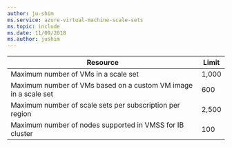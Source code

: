 ```yaml
---
author: ju-shim
ms.service: azure-virtual-machine-scale-sets
ms.topic: include
ms.date: 11/09/2018
ms.author: jushim
---
```

| Resource | Limit |
| --- | --- |
| Maximum number of VMs in a scale set |1,000 |
| Maximum number of VMs based on a custom VM image in a scale set|600 |
| Maximum number of scale sets per subscription per region |2,500 |
| Maximum number of nodes supported in VMSS for IB cluster |100 |
